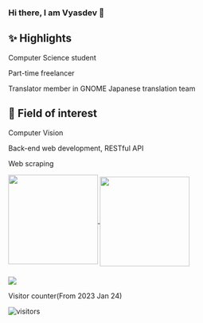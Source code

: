 ### Hi there, I am Vyasdev 👋

## ✨ Highlights
Computer Science student

Part-time freelancer

Translator member in GNOME Japanese translation team

## 🔭 Field of interest
Computer Vision

Back-end web development, RESTful API

Web scraping

<!--
**Vyasdev217/Vyasdev217** is a ✨ _special_ ✨ repository because its `README.md` (this file) appears on your GitHub profile.

Here are some ideas to get you started:

- 🔭 I’m currently working on ...
- 🌱 I’m currently learning ...
- 👯 I’m looking to collaborate on ...
- 🤔 I’m looking for help with ...
- 💬 Ask me about ...
- 📫 How to reach me: ...
- 😄 Pronouns: ...
- ⚡ Fun fact: ...
-->


<a href="https://github.com/Vyasdev217/Vyasdev217">
  <img height="180em" align="center" style="padding-bottom:8px" src="https://github-readme-stats.vercel.app/api?username=Vyasdev217&show_icons=true&hide_border=true&count_private=true&include_all_commits=true&theme=tokyonight&hide=prs" />
</a>
<a href="https://github.com/Vyasdev217/Vyasdev217">
  <img height="180em" align="center" src="https://github-readme-stats.vercel.app/api/top-langs/?username=Vyasdev217&layout=compact&hide_border=true&langs_count=6&theme=tokyonight" />
</a>

<br>
<br>

<a href="https://projecteuler.net/">
  <img align="center" src="https://projecteuler.net/profile/Vyasdev217.png" />
</a>

<!--a href="https://www.codewars.com/users/Vyasdev217">
  <img align="center" src="https://www.codewars.com/users/Vyasdev217/badges/large" />
</a-->


Visitor counter(From 2023 Jan 24)

![visitors](https://profile-counter.glitch.me/vyasdev217/count.svg)
